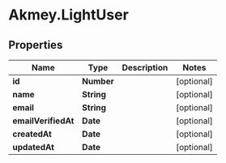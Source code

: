 # Akmey.LightUser

## Properties
Name | Type | Description | Notes
------------ | ------------- | ------------- | -------------
**id** | **Number** |  | [optional] 
**name** | **String** |  | [optional] 
**email** | **String** |  | [optional] 
**emailVerifiedAt** | **Date** |  | [optional] 
**createdAt** | **Date** |  | [optional] 
**updatedAt** | **Date** |  | [optional] 


